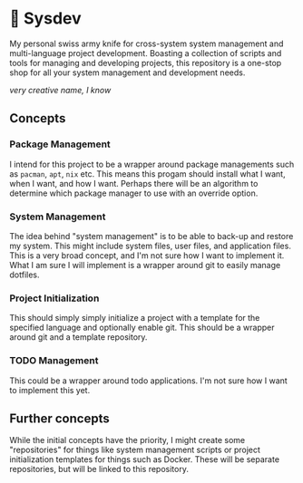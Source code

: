 # 🔧 Sysdev

My personal swiss army knife for cross-system system management and multi-language project development. Boasting a collection of scripts and tools for managing and developing projects, this repository is a one-stop shop for all your system management and development needs.

*very creative name, I know*

## Concepts

### Package Management

I intend for this project to be a wrapper around package managements such as `pacman`, `apt`, `nix` etc. This means this progam should install what I want, when I want, and how I want. Perhaps there will be an algorithm to determine which package manager to use with an override option.

### System Management

The idea behind "system management" is to be able to back-up and restore my system. This might include system files, user files, and application files. This is a very broad concept, and I'm not sure how I want to implement it. What I am sure I will implement is a wrapper around git to easily manage dotfiles.

### Project Initialization

This should simply simply initialize a project with a template for the specified language and optionally enable git. This should be a wrapper around git and a template repository.

### TODO Management

This could be a wrapper around todo applications. I'm not sure how I want to implement this yet.

## Further concepts

While the initial concepts have the priority, I might create some "repositories" for things like system management scripts or project initialization templates for things such as Docker. These will be separate repositories, but will be linked to this repository.
